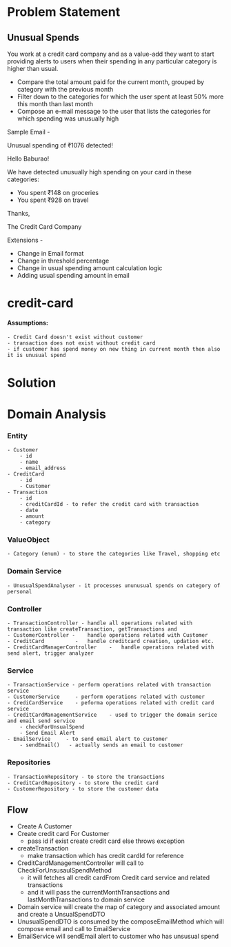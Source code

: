 
# Problem Statement

## Unusual Spends

You work at a credit card company and as a value-add they want to start providing alerts to users when their spending in
any particular category is higher than usual.

- Compare the total amount paid for the current month, grouped by category with the previous month
- Filter down to the categories for which the user spent at least 50% more this month than last month
- Compose an e-mail message to the user that lists the categories for which spending was unusually high

Sample Email -

Unusual spending of ₹1076 detected!

Hello Baburao!

We have detected unusually high spending on your card in these categories:

* You spent ₹148 on groceries
* You spent ₹928 on travel

Thanks,

The Credit Card Company

Extensions -

- Change in Email format
- Change in threshold percentage
- Change in usual spending amount calculation logic
- Adding usual spending amount in email

# credit-card

#### Assumptions:

    - Credit Card doesn't exist without customer
    - transaction does not exist without credit card
    - if customer has spend money on new thing in current month then also it is unusual spend

# Solution

# Domain Analysis

### Entity

    - Customer 
        - id
        - name
        - email_address  
    - CreditCard
        - id
        - Customer 
    - Transaction
        - id
        - creditCardId - to refer the credit card with transaction
        - date
        - amount
        - category

### ValueObject

    - Category (enum) - to store the categories like Travel, shopping etc

### Domain Service
    - UnusualSpendAnalyser - it processes ununusual spends on category of personal 


### Controller

    - TransactionController - handle all operations related with transaction like createTransaction, getTransactions and
    - CustomerController -    handle operations related with Customer
    - CreditCard          -   handle creditcard creation, updation etc.
    - CreditCardManagerController    -   handle operations related with send alert, trigger analyzer

### Service

    - TransactionService - perform operations related with transaction service  
    - CustomerService     - perform operations related with customer
    - CrediCardService    - peforma operations related with credit card service
    - CreditCardManagementService    - used to trigger the domain serice and email send service
        - checkForUnsualSpend
        - Send Email Alert
    - EmailService     - to send email alert to customer
        - sendEmail()   - actually sends an email to customer
### Repositories

    - TransactionRepository - to store the transactions
    - CreditCardRepository - to store the credit card 
    - CustomerRepository - to store the customer data
        


## Flow 

- Create A Customer 
- Create credit card For Customer 
  - pass id if exist create credit card else throws exception
- createTransaction 
  - make transaction which has credit cardId for reference 
- CreditCardManagementController will call to CheckForUnsusaulSpendMethod
  - it will fetches all credit cardFrom Credit card service and related transactions
  - and it will pass the currentMonthTransactions and lastMonthTransactions to domain service
- Domain service will create the map of category and associated amount and create a UnsualSpendDTO
- UnusualSpendDTO is consumed by the composeEmailMethod which will compose email and call to EmailService 
- EmailService will sendEmail alert to customer who has unsusual spend
